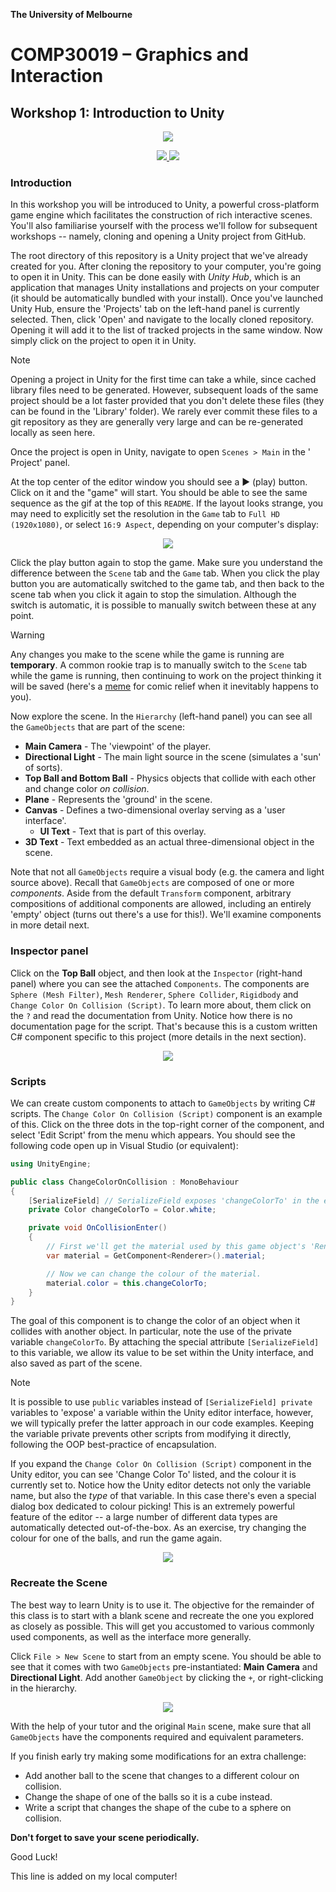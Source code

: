 **The University of Melbourne**

# COMP30019 – Graphics and Interaction

## Workshop 1: Introduction to Unity

<p align="center">
  <img src="Gifs/demo.gif">
</p>

<p align="center">
  <a href="https://github.com/feit-comp30019/workshop-1/actions/workflows/main.yml" alt="Workflow Status">
    <img src="https://github.com/feit-comp30019/workshop-1/actions/workflows/main.yml/badge.svg" />
  </a>
  <a href="https://feit-comp30019.github.io/workshop-1/" alt="Play Online">
    <img src="https://img.shields.io/static/v1?label=Play%20Online&message=feit-comp30019.github.io/workshop-1/&color=blue&logo=unity" />
  </a>
</p>

### Introduction

In this workshop you will be introduced to Unity, a powerful cross-platform
game engine which facilitates the construction of rich interactive scenes.
You'll also familiarise yourself with the process we'll follow for subsequent
workshops -- namely, cloning and opening a Unity project from GitHub.

The root directory of this repository is a Unity project that we've already
created for you. After cloning the repository to your computer, you're going to
open it in Unity. This can be done easily with *Unity Hub*, which is an
application that manages Unity installations and projects on your computer (it
should be automatically bundled with your install). Once you've launched Unity
Hub, ensure the 'Projects' tab on the left-hand panel is currently selected.
Then, click 'Open' and navigate to the locally cloned repository. Opening it
will add it to the list of tracked projects in the same window. Now simply
click on the project to open it in Unity.

> [!NOTE]
> Opening a project in Unity for the first time can take a while, since cached
> library files need to be generated. However, subsequent loads of the same
> project should be a lot faster provided that you don't delete these files
> (they can be found in the 'Library' folder). We rarely ever commit these
> files to a git repository as they are generally very large and can be
> re-generated locally as seen here.

Once the project is open in Unity, navigate to open `Scenes > Main` in the '
Project' panel.

At the top center of the editor window you should see a :arrow_forward: (play)
button. Click on it and the "game" will start. You should be able to see the
same sequence as the gif at the top of this `README`. If the layout looks
strange, you may need to explicitly set the resolution in the `Game` tab to
`Full HD (1920x1080)`, or select `16:9 Aspect`, depending on your computer's
display:

<p align="center">
  <img src="Gifs/aspect-ratio.png">
</p>

Click the play button again to stop the game. Make sure you understand the
difference between the `Scene` tab and the `Game` tab. When you click the play
button you are automatically switched to the game tab, and then back to the
scene tab when you click it again to stop the simulation. Although the switch
is automatic, it is possible to manually switch between these at any point.

> [!WARNING]
> Any changes you make to the scene while the game is running are
> __temporary__. A common rookie trap is to manually switch to the `Scene` tab
> while the game is running, then continuing to work on the project thinking it
> will be saved (here's a
> [meme](https://www.reddit.com/r/Unity3D/comments/2xh516/when_you_realise_youve_been_making_changes_in/)
> for comic relief when it inevitably happens to you).

Now explore the scene. In the `Hierarchy` (left-hand panel) you can see all the
`GameObjects` that are part of the scene:

* **Main Camera** - The 'viewpoint' of the player.
* **Directional Light** - The main light source in the scene (simulates a 'sun'
  of sorts).
* **Top Ball and Bottom Ball** - Physics objects that collide with each other
  and change color _on collision_.
* **Plane** - Represents the 'ground' in the scene.
* **Canvas** - Defines a two-dimensional overlay serving as a 'user interface'.
    * **UI Text** - Text that is part of this overlay.
* **3D Text** - Text embedded as an actual three-dimensional object in the
  scene.

Note that not all `GameObjects` require a visual body (e.g. the camera and
light source above). Recall that `GameObjects` are composed of one or more
_components_. Aside from the default `Transform` component, arbitrary
compositions of additional components are allowed, including an entirely
'empty' object (turns out there's a use for this!). We'll examine components in
more detail next.

### Inspector panel

Click on the **Top Ball** object, and then look at the `Inspector` (right-hand
panel) where you can see the attached `Components`. The components are `Sphere
(Mesh Filter)`, `Mesh Renderer`, `Sphere Collider`, `Rigidbody` and `Change
Color On Collision (Script)`. To learn more about, them click on the `?` and
read the documentation from Unity. Notice how there is no documentation page
for the script. That's because this is a custom written C# component specific
to this project (more details in the next section).

<p align="center">
  <img src="Gifs/LearnComponents.gif">
</p>

### Scripts

We can create custom components to attach to `GameObjects` by writing C#
scripts. The `Change Color On Collision (Script)` component is an example of
this. Click on the three dots in the top-right corner of the component, and
select 'Edit Script' from the menu which appears. You should see the following
code open up in Visual Studio (or equivalent):

```C#
using UnityEngine;

public class ChangeColorOnCollision : MonoBehaviour
{
    [SerializeField] // SerializeField exposes 'changeColorTo' in the editor.
    private Color changeColorTo = Color.white;

    private void OnCollisionEnter()
    {
        // First we'll get the material used by this game object's 'Renderer'.
        var material = GetComponent<Renderer>().material;

        // Now we can change the colour of the material.
        material.color = this.changeColorTo;
    }
}
```

The goal of this component is to change the color of an object when it collides
with another object. In particular, note the use of the private variable
`changeColorTo`. By attaching the special attribute `[SerializeField]` to this
variable, we allow its value to be set within the Unity interface, and also
saved as part of the scene.

> [!NOTE]
> It is possible to use `public` variables instead of `[SerializeField]
> private` variables to 'expose' a variable within the Unity editor interface,
> however, we will typically prefer the latter approach in our code examples.
> Keeping the variable private prevents other scripts from modifying it
> directly, following the OOP best-practice of encapsulation.

If you expand the  `Change Color On Collision (Script)` component in the Unity
editor, you can see 'Change Color To' listed, and the colour it is currently
set to. Notice how the Unity editor detects not only the variable name, but
also the _type_ of that variable. In this case there's even a special dialog
box dedicated to colour picking! This is an extremely powerful feature of the
editor -- a large number of different data types are automatically detected
out-of-the-box. As an exercise, try changing the colour for one of the balls,
and run the game again.

<p align="center">
  <img src="Gifs/ChangeColor.gif">
</p>

### Recreate the Scene

The best way to learn Unity is to use it. The objective for the remainder of
this class is to start with a blank scene and recreate the one you explored as
closely as possible. This will get you accustomed to various commonly used
components, as well as the interface more generally.

Click `File > New Scene` to start from an empty scene. You should be able to
see that it comes with two `GameObjects` pre-instantiated: __Main Camera__ and
__Directional Light__. Add another `GameObject` by clicking the `+`, or
right-clicking in the hierarchy.

<p align="center">
  <img src="Gifs/AddGameObject.gif">
</p>

With the help of your tutor and the original `Main` scene, make sure that all
`GameObjects` have the components required and equivalent parameters.

If you finish early try making some modifications for an extra challenge:

- Add another ball to the scene that changes to a different colour on
  collision.
- Change the shape of one of the balls so it is a cube instead.
- Write a script that changes the shape of the cube to a sphere on collision.

**Don't forget to save your scene periodically.**

Good Luck!

This line is added on my local computer!